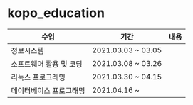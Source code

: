 # kopo_education







| 수업                    | 기간               | 내용 |
| ----------------------- | ------------------ | ---- |
| 정보시스템              | 2021.03.03 ~ 03.05 |      |
| 소프트웨어 활용 및 코딩 | 2021.03.08 ~ 03.26 |      |
| 리눅스 프로그래밍       | 2021.03.30 ~ 04.15 |      |
| 데이터베이스 프로그래밍 | 2021.04.16 ~       |      |

